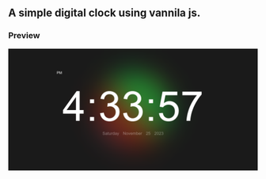 ## A simple digital clock using vannila js.
### Preview
[logo]: https://github.com/izanagie/a_js_clock/blob/main/preview.png "clock preview"


![alt text](https://github.com/izanagie/a_js_clock/blob/main/preview.png)
